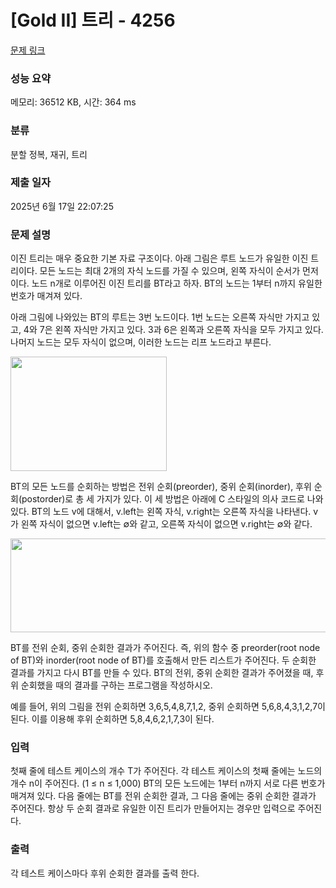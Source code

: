 # [Gold II] 트리 - 4256 

[문제 링크](https://www.acmicpc.net/problem/4256) 

### 성능 요약

메모리: 36512 KB, 시간: 364 ms

### 분류

분할 정복, 재귀, 트리

### 제출 일자

2025년 6월 17일 22:07:25

### 문제 설명

<p>이진 트리는 매우 중요한 기본 자료 구조이다. 아래 그림은 루트 노드가 유일한 이진 트리이다. 모든 노드는 최대 2개의 자식 노드를 가질 수 있으며, 왼쪽 자식이 순서가 먼저이다. 노드 n개로 이루어진 이진 트리를 BT라고 하자. BT의 노드는 1부터 n까지 유일한 번호가 매겨져 있다.</p>

<p>아래 그림에 나와있는 BT의 루트는 3번 노드이다. 1번 노드는 오른쪽 자식만 가지고 있고, 4와 7은 왼쪽 자식만 가지고 있다. 3과 6은 왼쪽과 오른쪽 자식을 모두 가지고 있다. 나머지 노드는 모두 자식이 없으며, 이러한 노드는 리프 노드라고 부른다.</p>

<p><img alt="" src="https://www.acmicpc.net/upload/images/tree(2).png" style="height:183px; width:250px"></p>

<p>BT의 모든 노드를 순회하는 방법은 전위 순회(preorder), 중위 순회(inorder), 후위 순회(postorder)로 총 세 가지가 있다. 이 세 방법은 아래에 C 스타일의 의사 코드로 나와 있다. BT의 노드 v에 대해서, v.left는 왼쪽 자식, v.right는 오른쪽 자식을 나타낸다. v가 왼쪽 자식이 없으면 v.left는 ∅와 같고, 오른쪽 자식이 없으면 v.right는 ∅와 같다.</p>

<p><img alt="" src="https://www.acmicpc.net/upload/images/treeorder.png" style="height:150px; width:683px"></p>

<p>BT를 전위 순회, 중위 순회한 결과가 주어진다. 즉, 위의 함수 중 preorder(root node of BT)와 inorder(root node of BT)를 호출해서 만든 리스트가 주어진다. 두 순회한 결과를 가지고 다시 BT를 만들 수 있다. BT의 전위, 중위 순회한 결과가 주어졌을 때, 후위 순회했을 때의 결과를 구하는 프로그램을 작성하시오.</p>

<p>예를 들어, 위의 그림을 전위 순회하면 3,6,5,4,8,7,1,2, 중위 순회하면 5,6,8,4,3,1,2,7이 된다. 이를 이용해 후위 순회하면 5,8,4,6,2,1,7,3이 된다.</p>

### 입력 

 <p>첫째 줄에 테스트 케이스의 개수 T가 주어진다. 각 테스트 케이스의 첫째 줄에는 노드의 개수 n이 주어진다. (1 ≤ n ≤ 1,000) BT의 모든 노드에는 1부터 n까지 서로 다른 번호가 매겨져 있다. 다음 줄에는 BT를 전위 순회한 결과, 그 다음 줄에는 중위 순회한 결과가 주어진다. 항상 두 순회 결과로 유일한 이진 트리가 만들어지는 경우만 입력으로 주어진다.</p>

### 출력 

 <p>각 테스트 케이스마다 후위 순회한 결과를 출력 한다.</p>

